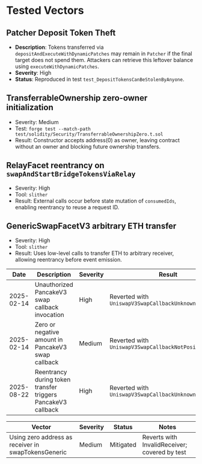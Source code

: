 # Tested Vectors

## Patcher Deposit Token Theft
- **Description**: Tokens transferred via `depositAndExecuteWithDynamicPatches` may remain in `Patcher` if the final target does not spend them. Attackers can retrieve this leftover balance using `executeWithDynamicPatches`.
- **Severity**: High
- **Status**: Reproduced in test `test_DepositTokensCanBeStolenByAnyone`.

## TransferrableOwnership zero-owner initialization
- Severity: Medium
- Test: `forge test --match-path test/solidity/Security/TransferrableOwnershipZero.t.sol`
- Result: Constructor accepts address(0) as owner, leaving contract without an owner and blocking future ownership transfers.

## RelayFacet reentrancy on `swapAndStartBridgeTokensViaRelay`
- Severity: High
- Tool: `slither`
- Result: External calls occur before state mutation of `consumedIds`, enabling reentrancy to reuse a request ID.

## GenericSwapFacetV3 arbitrary ETH transfer
- Severity: High
- Tool: `slither`
- Result: Uses low-level calls to transfer ETH to arbitrary receiver, allowing reentrancy before event emission.

| Date | Description | Severity | Result |
|------|-------------|----------|--------|
| 2025-02-14 | Unauthorized PancakeV3 swap callback invocation | High | Reverted with `UniswapV3SwapCallbackUnknownSource` |
| 2025-02-14 | Zero or negative amount in PancakeV3 swap callback | Medium | Reverted with `UniswapV3SwapCallbackNotPositiveAmount` |
| 2025-08-22 | Reentrancy during token transfer triggers PancakeV3 callback | High | Reverted with `UniswapV3SwapCallbackUnknownSource` |

| Vector | Severity | Status | Notes |
| ------ | -------- | ------ | ----- |
| Using zero address as receiver in swapTokensGeneric | Medium | Mitigated | Reverts with InvalidReceiver; covered by test |